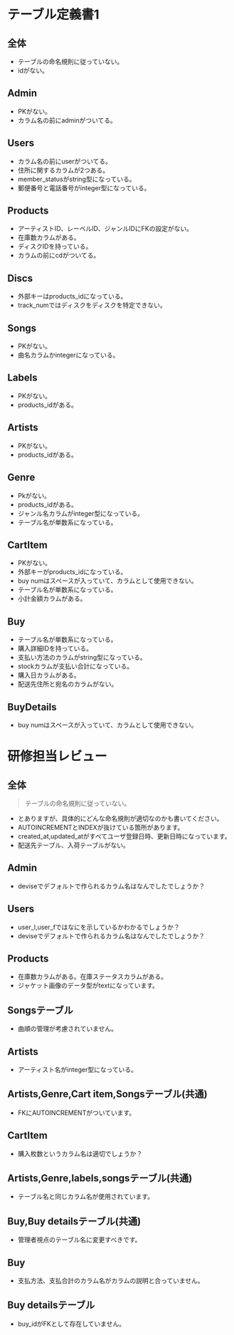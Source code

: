 # テーブル定義書1
## 全体
- テーブルの命名規則に従っていない。
- idがない。

## Admin
- PKがない。
- カラム名の前にadminがついてる。

## Users
- カラム名の前にuserがついてる。
- 住所に関するカラムが2つある。
- member_statusがstring型になっている。
- 郵便番号と電話番号がinteger型になっている。

## Products
- アーティストID、レーベルID、ジャンルIDにFKの設定がない。
- 在庫数カラムがある。
- ディスクIDを持っている。
- カラムの前にcdがついてる。

## Discs
- 外部キーはproducts_idになっている。
- track_numではディスクをディスクを特定できない。

## Songs 
- PKがない。
- 曲名カラムかintegerになっている。

## Labels
- PKがない。
- products_idがある。

## Artists
- PKがない。
- products_idがある。

## Genre
- Pkがない。
- products_idがある。
- ジャンル名カラムがinteger型になっている。
- テーブル名が単数系になっている。

## CartItem
- PKがない。
- 外部キーがproducts_idになっている。
- buy numはスペースが入っていて、カラムとして使用できない。
- テーブル名が単数系になっている。
- 小計金額カラムがある。

## Buy
- テーブル名が単数系になっている。
- 購入詳細IDを持っている。
- 支払い方法のカラムがstring型になっている。
- stockカラムが支払い合計になっている。
- 購入日カラムがある。
- 配送先住所と宛名のカラムがない。

## BuyDetails
- buy numはスペースが入っていて、カラムとして使用できない。

# 研修担当レビュー

## 全体
> テーブルの命名規則に従っていない。
 - とありますが、具体的にどんな命名規則が適切なのかも書いてください。
- AUTOINCREMENTとINDEXが抜けている箇所があります。
- created_at,updated_atがすべてユーザ登録日時、更新日時になっています。
- 配送先テーブル、入荷テーブルがない。

## Admin
- deviseでデフォルトで作られるカラム名はなんでしたでしょうか？

## Users
- user_l,user_fではなにを示しているかわかるでしょうか？
- deviseでデフォルトで作られるカラム名はなんでしたでしょうか？

## Products
- 在庫数カラムがある。在庫ステータスカラムがある。
- ジャケット画像のデータ型がtextになっています。

## Songsテーブル
- 曲順の管理が考慮されていません。

## Artists
- アーティスト名がinteger型になっている。

## Artists,Genre,Cart item,Songsテーブル(共通)
- FKにAUTOINCREMENTがついています。

## CartItem
- 購入枚数というカラム名は適切でしょうか？

## Artists,Genre,labels,songsテーブル(共通)
- テーブル名と同じカラム名が使用されています。

## Buy,Buy detailsテーブル(共通)
- 管理者視点のテーブル名に変更すべきです。

## Buy
- 支払方法、支払合計のカラム名がカラムの説明と合っていません。

## Buy detailsテーブル
- buy_idがFKとして存在していません。
